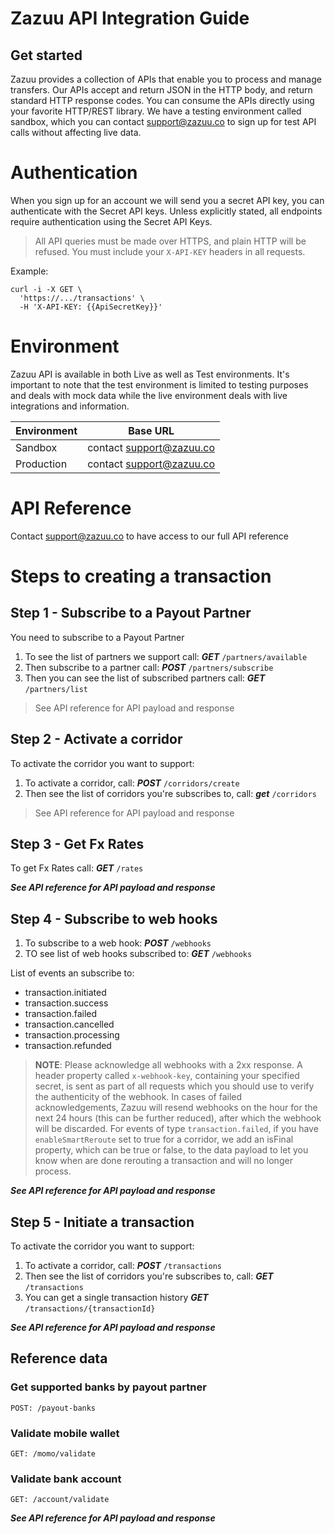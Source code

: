 # Zazuu API Integration Guide

## Get started

Zazuu provides a collection of APIs that enable you to process and manage transfers. Our APIs accept and return JSON in the HTTP body, and return standard HTTP response codes. You can consume the APIs directly using your favorite HTTP/REST library. We have a testing environment called sandbox, which you can contact [support@zazuu.co](mailto:support@zazuu.co) to sign up for test API calls without affecting live data.

# Authentication

When you sign up for an account we will send you a secret API key, you can authenticate with the Secret API keys. Unless explicitly stated, all endpoints require authentication using the Secret API Keys.

> All API queries must be made over HTTPS, and plain HTTP will be refused. You must include your `X-API-KEY` headers in all requests.

Example:

```curl
curl -i -X GET \
  'https://.../transactions' \
  -H 'X-API-KEY: {{ApiSecretKey}}'
```

# Environment

Zazuu API is available in both Live as well as Test environments. It's important to note that the test environment is limited to testing purposes and deals with mock data while the live environment deals with live integrations and information.

| Environment | Base URL                                            |
| ----------- | --------------------------------------------------- |
| Sandbox     | contact [support@zazuu.co](mailto:support@zazuu.co) |
| Production  | contact [support@zazuu.co](mailto:support@zazuu.co) |

# API Reference

Contact [support@zazuu.co](mailto:support@zazuu.co) to have access to our full API reference

# Steps to creating a transaction

## Step 1 - Subscribe to a Payout Partner

You need to subscribe to a Payout Partner

1. To see the list of partners we support call: _**GET**_ `/partners/available`
2. Then subscribe to a partner call: _**POST**_ `/partners/subscribe`
3. Then you can see the list of subscribed partners call: _**GET**_ `/partners/list`

> See API reference for API payload and response

## Step 2 - Activate a corridor

To activate the corridor you want to support:

1. To activate a corridor, call: _**POST**_ `/corridors/create`
2. Then see the list of corridors you're subscribes to, call: _**get**_ `/corridors`

> See API reference for API payload and response

## Step 3 - Get Fx Rates

To get Fx Rates call: _**GET**_ `/rates`

**_See API reference for API payload and response_**

## Step 4 - Subscribe to web hooks

1. To subscribe to a web hook: _**POST**_ `/webhooks`
2. TO see list of web hooks subscribed to: _**GET**_ `/webhooks`

List of events an subscribe to:

- transaction.initiated
- transaction.success
- transaction.failed
- transaction.cancelled
- transaction.processing
- transaction.refunded

> **NOTE**: Please acknowledge all webhooks with a 2xx response. A header property called `x-webhook-key`, containing your specified secret, is sent as part of all requests which you should use to verify the authenticity of the webhook. In cases of failed acknowledgements, Zazuu will resend webhooks on the hour for the next 24 hours (this can be further reduced), after which the webhook will be discarded. For events of type `transaction.failed`, if you have `enableSmartReroute` set to true for a corridor, we add an isFinal property, which can be true or false, to the data payload to let you know when are done rerouting a transaction and will no longer process.

**_See API reference for API payload and response_**

## Step 5 - Initiate a transaction

To activate the corridor you want to support:

1. To activate a corridor, call: _**POST**_ `/transactions`
2. Then see the list of corridors you're subscribes to, call: _**GET**_ `/transactions`
3. You can get a single transaction history _**GET**_ `/transactions/{transactionId}`

**_See API reference for API payload and response_**

## Reference data

### Get supported banks by payout partner

```
POST: /payout-banks
```

### Validate mobile wallet

```
GET: /momo/validate
```

### Validate bank account

```
GET: /account/validate
```

**_See API reference for API payload and response_**
